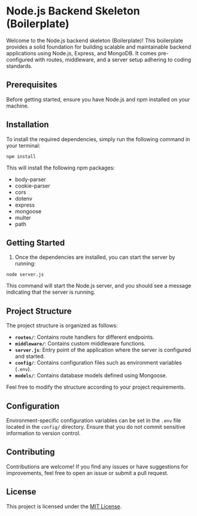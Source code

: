 # Node.js Backend Skeleton (Boilerplate)

Welcome to the Node.js backend skeleton (Boilerplate)! This boilerplate provides a solid foundation for building scalable and maintainable backend applications using Node.js, Express, and MongoDB. It comes pre-configured with routes, middleware, and a server setup adhering to coding standards.

## Prerequisites

Before getting started, ensure you have Node.js and npm installed on your machine.

## Installation

To install the required dependencies, simply run the following command in your terminal:

`npm install`

This will install the following npm packages:

- body-parser
- cookie-parser
- cors
- dotenv
- express
- mongoose
- multer
- path

## Getting Started

1. Once the dependencies are installed, you can start the server by running:

`node server.js`


This command will start the Node.js server, and you should see a message indicating that the server is running.

## Project Structure

The project structure is organized as follows:

- **`routes/`**: Contains route handlers for different endpoints.
- **`middleware/`**: Contains custom middleware functions.
- **`server.js`**: Entry point of the application where the server is configured and started.
- **`config/`**: Contains configuration files such as environment variables (`.env`).
- **`models/`**: Contains database models defined using Mongoose.

Feel free to modify the structure according to your project requirements.

## Configuration

Environment-specific configuration variables can be set in the `.env` file located in the `config/` directory. Ensure that you do not commit sensitive information to version control.

## Contributing

Contributions are welcome! If you find any issues or have suggestions for improvements, feel free to open an issue or submit a pull request.

## License

This project is licensed under the [MIT License](LICENSE).
